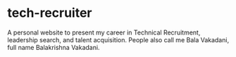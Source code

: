 # tech-recruiter
A personal website to present my career in Technical Recruitment, leadership search, and talent acquisition. People also call me Bala Vakadani, full name Balakrishna Vakadani.
